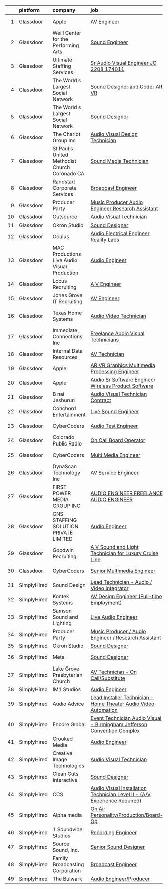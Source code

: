 

|    | platform    | company                                          | job                                                                                                                                                                                                                                                                                                                                                                                                                                                                                                                                                                                                                                                                                                                                                                                                                                                                                                                                                                                                                                                                                                                                                                                                                                                                                                                                                                                                                                                                         | update_time   | location            |
|---:|:------------|:-------------------------------------------------|:----------------------------------------------------------------------------------------------------------------------------------------------------------------------------------------------------------------------------------------------------------------------------------------------------------------------------------------------------------------------------------------------------------------------------------------------------------------------------------------------------------------------------------------------------------------------------------------------------------------------------------------------------------------------------------------------------------------------------------------------------------------------------------------------------------------------------------------------------------------------------------------------------------------------------------------------------------------------------------------------------------------------------------------------------------------------------------------------------------------------------------------------------------------------------------------------------------------------------------------------------------------------------------------------------------------------------------------------------------------------------------------------------------------------------------------------------------------------------|:--------------|:--------------------|
|  1 | Glassdoor   | Apple                                            | [AV Engineer](https://www.glassdoor.com/partner/jobListing.htm?pos=116&ao=1110586&s=58&guid=00000182e338fdd881b8680f903f3cd6&src=GD_JOB_AD&t=SR&vt=w&cs=1_c7099061&cb=1661669539631&jobListingId=1008082345762&cpc=8795CF9063CD573D&jrtk=3-0-1gbhjhvfsma53801-1gbhjhvg923j4000-bdffa908d5e1893d--6NYlbfkN0BvKrLyj5gPmtZO9T8euul8TCxuuKNOtzRJOomxnwSEodTz2Bc-sPZlFpP0h5lDivoUZvGw1CvELyHIjSDHKgqOI_WI16SyXMf2qmBqBRuYZXSSLfTGsTAGYRDjzA5af0gK9JhJOhPkUEfZSskaNUBHi2967Ij8AAm8pbx8V2V0bVekOA-vboYJBuF-tZEktznInvPrf40NgkP9sX28jRsWBtaPQDR5tzTJ8Rnm8KlIuJkOD7bNgKy9u_hphyy4dLGAogUfk5XRQ2cCWHKOB5PwG-BpnkLqEVe8yJOuD73ZRjZGcOWL0XY09zN4LUTHrrwtCLUHvvCpXUzvolBrXtk0CfWEPDG9ErKJI4KtQFnXrVAIeFuH8TVnBPPy8cI_OyhFBX4MgfRlb2jisqVGj3Rd2OX4JU93cwUkbwRBfmOH61ArreJx1pjL7e8itXQzVDD7hC6jgPYlxtlGyAtNDBHIH7iz3jp6l9--RThNxTU6nHZaz16Djuz8QPICipoP8rX_t5qXoJ76G7a2gwB2ira8JTJm0s-1vzckRi_rwm3hMEhsJwyeGB7QTxviDxrCF89otQy9DIBEzNzjtOhWTaMsQMl7UVijBoXtFDhumJvCoxgPOzaJVp3b93nEdTZX1TUyzmk2IbMR719CZt5XIonPgZ76f3lVd_WhnOr_HRGyspqbU1FNhMAG0iuIAgqt4GTt51wBk9WBcTvAJNQK0QLDh7d9yHpdonRuFL-PbbsYeh5eP3xuVbVZPX7D0xi8smZQGanY6kiD9v4Su2co5MLzPB72HdyO6-er_usUhxZbiBcx06r4D9Ym42lha7HAuGKQ7J1KxnHDZFLD0KG6RvL1bGryPvqhwtddf8dDciijZQu_Z-4SiQbc4ycGhyER39vIjp6v23GTaqmHzj1ZTIEVfgnNhhIThQJ49rqvEN4NVCvzHlqa4YzV)                                                                                                                                                                           | 7d            | New York, NY        |
|  2 | Glassdoor   | Weill Center for the Performing Arts             | [Sound Engineer](https://www.glassdoor.com/partner/jobListing.htm?pos=106&ao=1110586&s=58&guid=00000182e338fdd881b8680f903f3cd6&src=GD_JOB_AD&t=SR&vt=w&ea=1&cs=1_d2bcc27c&cb=1661669539629&jobListingId=1008073732344&cpc=F1F9710DED3F09F8&jrtk=3-0-1gbhjhvfsma53801-1gbhjhvg923j4000-4906a36905a240fe--6NYlbfkN0DKuNvIzJjuQvnD5VcQYpBZEPXYAceVKrkgnq0mttx0owjUQevAkCApRcdzatwXhfsPMo4RL06MCRlyO42_MxwmrX11ibR3j8KwmaZwJrrsVj1hlaifgYAZvsbNcqb_YNeAFWcO-lBskGDD4YovncOLOVB6WNbmbpO2qgG3l60GBySJ9q2ql6OzvNz_lIU8Sn4j1Jr0VHP8jWhbESsnSb7lfXThsDQCeqogtP27xv3QLU7XnyCpPBcPtqn-v5kwsiwqfQ7bz893MNmrw_RiOjZewp3UxhVsDK1ZcyU4effkRIlROu8kJC5C6lkAASaLSUNhjhJwLC5FdlNkD87SX3t7v5C65e68Ccr3OMv3Czq1faH1YT1bz6Hrn8d8TSuj6dlL8Hq2CBUChp0hFg_xie1LfGlUjzVTHxmiFQNDJqFTxANXqj1Tn92CtL2WxjPiQ8vtPnp0Dvjy3jV1_NyGrlcvrLMG9xBzDZ7QrgXAuejYpaaKyZBmgrffLEZOLuY0mxE%3D)                                                                                                                                                                                                                                                                                                                                                                                                                                                                                                                                                                                                                     | 11d           | Sheboygan, WI       |
|  3 | Glassdoor   | Ultimate Staffing Services                       | [Sr  Audio Visual Engineer  JO 2208 174011 ](https://www.glassdoor.com/partner/jobListing.htm?pos=124&ao=1110586&s=58&guid=00000182e338fdd881b8680f903f3cd6&src=GD_JOB_AD&t=SR&vt=w&ea=1&cs=1_1e3746b9&cb=1661669539632&jobListingId=1008097555375&cpc=3BA4CE39D5B5DEF5&jrtk=3-0-1gbhjhvfsma53801-1gbhjhvg923j4000-7f48b0205ac5977e--6NYlbfkN0BhfrGGbcblirJ0_oD-V1jJ9SBvie1turFDKTAe6KCgNzq6yyAeTVm5CLdS47V200aPUPspWsvSA29NDaJwcwLHGdGXHs-GcCrnI1hz2xLlUypXemtJhLLv3qJhrQ6xtzQ7JFI1gAPCwCah7xSL2xqQPD8W1B2O4U1GcdLxun809rzxlohOuZwrViiIUBfHs56Gp38RNPAQnOxSb0-geHy57cyrHOb2Ew_3uvUAVjMr6vwlF7ZciTrl-QhyHOppac8-OMe09bWOuvVDp8PYeivazNV9_0eqJ9_xSfaE8pOz9ZSF3h8lZ4qAuGLZYn7oeHlNkP-ycg2oX11PS2HzjkYWtHprn_XwCYN1-VEJzE7Evgis3vgsCYfHv0Vp0-HT2LLCPAKpjg-aEov9-5s3_iMp7PDRE6xoocnLrOyVIXIaMUSvSkXXwye3IhoZDc4Dw6dcfkZ7dD5XmTlEVaQtsyjenB3kCNdpwfW4TQD0-uVhkk6DuBZkKsDitqKaOgzuOQakofG3N5Ytzc6fvivMlksBlt_82eetJyPi5wTeMLvzVLM7brLQNpU0oajVi4Ep_k0LD0SK_ymogTliZvV8SJUNkmlmYuhlG9yZcEKv2bwSYqsjixVbFFVdOWCWKUOGCNC-bfBjBwqJAQ%3D%3D)                                                                                                                                                                                                                                                                                                                                                                                                                                           | 1d            | Santa Clara, CA     |
|  4 | Glassdoor   | The World s Largest Social Network               | [Sound Designer and Coder  AR VR ](https://www.glassdoor.com/partner/jobListing.htm?pos=121&ao=1110586&s=58&guid=00000182e338fdd881b8680f903f3cd6&src=GD_JOB_AD&t=SR&vt=w&ea=1&cs=1_d2a25f04&cb=1661669539632&jobListingId=1008087486927&cpc=1CBFC3E34E2A31FF&jrtk=3-0-1gbhjhvfsma53801-1gbhjhvg923j4000-7eb65d78236cda7e--6NYlbfkN0DSgjPPcnEdvoK3uuxfISLALE6pB1FR7YSHOr_tSg5_QGIhoz_2VqUepdcKLBLI_zTPWhRV4lIOyrDiIdmhFkdEBtKc51S_aAkZBXaVqBQtbqkOlmt-tpVTaoYV4ILXGGbXhLKysHzcwdG19go0mqiEVFk3_Wnnz69QGjXHP24av5LoqEocnTvhSU1f-2gJ9-JY_IiwV3UxIZbQMgqRgzpQ-MNoMbCqWW2QiZEQK4_tfx4rpjO4iRpDmvwnB860Y2TwqVSmkTKzwBvm9rASNqSCBSCq8YykFSofqZaUOKoV6Ky_iH8TSpIB78SCVjJO2WKLDpcf1mmyz7PaKev12XKVbumjIHNetqkPrsCEqN6hDs8gaK9pEyqEskeSieQXNJDoSzF5UP7t1qQ7Nl8kpmwGHpBRYRVQGYZLJMBRxdqJPiXnNCg8VZVRkq138v8HSGGdAyDKIGajWi4jLnUB2UjxeaqBaEGZ1N9UJLmZhrpHY38aqxqKC3pAEjHoQlexUnk4QpqNW1IMizR5fndYO-Ubd80HHrMLVN5l53Htm2b6sOkaq90GihNNqOScvPAo_v7YhDmLWCv5-G55cCudpPGP)                                                                                                                                                                                                                                                                                                                                                                                                                                                                                                                 | 5d            | Baltimore, MD       |
|  5 | Glassdoor   | The World s Largest Social Network               | [Sound Designer](https://www.glassdoor.com/partner/jobListing.htm?pos=114&ao=1110586&s=58&guid=00000182e338fdd881b8680f903f3cd6&src=GD_JOB_AD&t=SR&vt=w&ea=1&cs=1_96fda313&cb=1661669539631&jobListingId=1008073886529&cpc=F4EED0218A761C36&jrtk=3-0-1gbhjhvfsma53801-1gbhjhvg923j4000-a4de0a405dfa1114--6NYlbfkN0DSgjPPcnEdvoK3uuxfISLALE6pB1FR7YSHOr_tSg5_QGIhoz_2VqUepdcKLBLI_zT8uHxsXd_VU5CuX7XM1nZkyuDI3RTgZPes6P4eWHOgxzS4C287iiWz6bAhz-Z1N5uM9MmvEY3BmKoN6hE8jSIeDSBUJEfMSbXgp5CD_VIbTdtMmd5BrYwTgHMzo8Dqu0RyRaJmX3tCsZhQF2GFMJwE168wj6b0-spzN3iXMgJJSVrmIvr6O2-cCtvadxMujPlUO0Gu8ftsUi5ZF1_OIkULG9YpzcCnsQmBfP-Ha90R6WBXzConXZl2xGBDmJJn5dKKewtCEZaNSQDe_hdQB7qOcwXIFS3eozXCHKN1C5OxIcV-XFg2fPMZV9xLd8s_3PoYNPmxdiBWje195hK_BMvCCdMeS7drz48Fc_xZzBpEzXUlh5a5NLpVI1mBtCRQ7CdSHJruwLzDdVOBylFjMfWlP4Cecp1KkV4aTHNWIUhmccY1e5DH4eLmpRvm8FIu4mXuGFwPGjqE0SSmCrQDdSNsb-08M3rzEKDGiStDDgtIEO7RQm-tF1ARLJNU9g-xtowKlR4wYla2lW5A-Y2csVk7)                                                                                                                                                                                                                                                                                                                                                                                                                                                                                                                                   | 11d           | Boston, MA          |
|  6 | Glassdoor   | The Chariot Group Inc                            | [Audio Visual Design Technician](https://www.glassdoor.com/partner/jobListing.htm?pos=115&ao=1110586&s=58&guid=00000182e338fdd881b8680f903f3cd6&src=GD_JOB_AD&t=SR&vt=w&ea=1&cs=1_a8c45685&cb=1661669539631&jobListingId=1008097570458&cpc=B076152010A3B66C&jrtk=3-0-1gbhjhvfsma53801-1gbhjhvg923j4000-d772740a2d4a408a--6NYlbfkN0AnORpt4IkwLLrlU2m3LbSIWRN3FlGT0eLDwDynDF-F-ywgdrUlV5OnAG_5P2Kayz-h5TwMWdhTGHaBeQ96mFpx3qpozw9zy_MBBESAqxiJL9e8ANELinyZP8fulMB7AH05iSiBHYFTwYAHGQ6XnoWXNZIGBM4hZUZfhFMfzvt2Iu90GkvNo1eawhK24pDtpqu3sZ6jFBikvoRfxlzDz6dCIMSHfI_zFJ9b976sM1V4qr8nPIC8Aowid2W80u3IhxJgvv4WkapRh8JoVirmUT89fLnAMeMMn-CMVUuDZeii5sqKqoa96fLwga7SY0MHb8gcSpTRdOZYnV2dkqtbAFhGnHR4vQw6yIFzk8bOAXYazBnsTCXtLowqar8rfyvPmEaW09T2w9L8OcYGK9LzrW9IpK8k9CHSJwZ8tND1lm0CHWd924Wdb1sbsYaztBDPoTug2CysRT1sda50HjaCSwsrMxY6enbuF-bE6aqtPBh_BnNqmV9yIEx_2HID_bpi-m8%3D)                                                                                                                                                                                                                                                                                                                                                                                                                                                                                                                                                                                                     | 1d            | Anchorage, AK       |
|  7 | Glassdoor   | St  Paul s United Methodist Church  Coronado  CA | [Sound   Media Technician](https://www.glassdoor.com/partner/jobListing.htm?pos=104&ao=1110586&s=58&guid=00000182e338fdd881b8680f903f3cd6&src=GD_JOB_AD&t=SR&vt=w&ea=1&cs=1_c6fcb4d4&cb=1661669539628&jobListingId=1008088863024&cpc=26137B373B4A29F6&jrtk=3-0-1gbhjhvfsma53801-1gbhjhvg923j4000-5677e8faf1bf0035--6NYlbfkN0BxkLIcfe0oqaYINownie861a0BJtkzmJW-WyGv8J0JYHtoKWOCQUGsCrhI7WdJ0FCUPnfMXPC9H_BRBA95ePdgpRd5Gv1cAfzmL4jNOzmcV3RtWGOR56_RK0WF7f8cDD2KMP3XZyNY4poLaihn-WpKpKxBQvGGw5-fEJ8rlMX-FCGU0dAB-aCuZbLsobQbf8WkcZdOjgKb_Cm3SabtGrFPtgs0l_u1dAvGZQUww2fJDKzZhIuuEe5b1ZIzYctuJ5BsfOLacnwxSbV0cVBDGsUvxDVCrpxLUCs1t_OxOebaBrOpAIRy-x3jPj8_Kng8HFQlb5NwQhTzsK3E_8cpmjSkumyzCwhX8n3JgAx-uQX5OBR6owMr9zUNE0X8DhiXFScHPlN3PIqirYe2BcZawVRWiMfRObVUpSPzoCcei8hpEgF3V_7XtRfu3eQ_r0BK-pEVgPq_kvJE1OGRw9RzZhLxyg7X6HJvStBO0d0wuma5NMA8CaL7IqsXcKtaBwTXfJz-3C2HG6WSrQ%3D%3D)                                                                                                                                                                                                                                                                                                                                                                                                                                                                                                                                                                                             | 4d            | Coronado, CA        |
|  8 | Glassdoor   | Randstad Corporate Services                      | [Broadcast Engineer](https://www.glassdoor.com/partner/jobListing.htm?pos=122&ao=1110586&s=58&guid=00000182e338fdd881b8680f903f3cd6&src=GD_JOB_AD&t=SR&vt=w&ea=1&cs=1_50891645&cb=1661669539632&jobListingId=1008094401866&cpc=F41FEAB56D215062&jrtk=3-0-1gbhjhvfsma53801-1gbhjhvg923j4000-9ff7988bdfb9723d--6NYlbfkN0BI5uAquhv6luMiTjTK_pX6QnJ2xp26kgPF5SzwDlAeCi5lf3b2XVfwewJLgvbddXq8nNPeWgqS32YN2Y8xmifzoVcnQsD7bZnOSNUV1grwuVHSlFqaeNe2zOozFPRVcXlsIfNzL0VC4s09c1p2r00Up5wiQr976H0SJDfuYfO6-KYN6DVMfYeO_I0mbbr_W2ZEPpfdvbRg7c2qswa-RscX0YkIN4SAZ2ttN-UlK6dxK6CUl_d4nfyX7rX2P8pYaWhUzruUWhCwrDrIKv1A3AP4usX6lXSVSADaO6KD9VEEiP2fkwFFhuFrv491s6J6DN3WpMHe3zsGDl7XllLZUY0brZboFTBQtZpDPc9ZeJIcj-jzcJsk4yCKjAwXNyDAkDDbRsiKJhwhQoRmjTJOsaj0GOLt9CQfV99UIQ0E1kGBF35isBnq7hxYVbPyCgJGRQ-Fd3jElvS3huC-mZm2A-w56VtVPrFAk1eyuelNlvtkFLttMlLQ8lnQzXh7tM-h3zL24Ifj5ER5PaAUCek4fGSyOAcr37QZYA92Wye1Zjo_NZp250fNADMSPxGFxsMZOF_VEeswtuW5YqRJ_4qdZ5uxzWwFRa8x5ZqzRR61HJJENi4hDVTn0SRvtPSAlChF3SoZgrAPGztwjA%3D%3D)                                                                                                                                                                                                                                                                                                                                                                                                                                                                   | 2d            | New York, NY        |
|  9 | Glassdoor   | Producer Party                                   | [Music Producer   Audio Engineer   Research Assistant](https://www.glassdoor.com/partner/jobListing.htm?pos=125&ao=1136043&s=58&guid=00000182e338fdd881b8680f903f3cd6&src=GD_JOB_AD&t=SR&vt=w&ea=1&cs=1_1d902bcb&cb=1661669539632&jobListingId=1008091585950&jrtk=3-0-1gbhjhvfsma53801-1gbhjhvg923j4000-0ab832e774ab98d7-)                                                                                                                                                                                                                                                                                                                                                                                                                                                                                                                                                                                                                                                                                                                                                                                                                                                                                                                                                                                                                                                                                                                                                  | 3d            | Remote              |
| 10 | Glassdoor   | Outsource                                        | [Audio Visual Technician](https://www.glassdoor.com/partner/jobListing.htm?pos=126&ao=1110586&s=58&guid=00000182e338fdd881b8680f903f3cd6&src=GD_JOB_AD&t=SR&vt=w&ea=1&cs=1_ab175601&cb=1661669539632&jobListingId=1008092360111&cpc=FAE5E775D180B2FB&jrtk=3-0-1gbhjhvfsma53801-1gbhjhvg923j4000-7fe9b7a3231c8344--6NYlbfkN0BbKhoNZ4p4NAGifo8zkN0gqnGQoOjq1TKqWWFZ58CTnx-tObJ7wRBmyZ9BvcZmevgs_thbYJGb_kGQuhAxVROlD41IYknAlfrEJymitJ1qtZ4udACh4gJ3mHtGYkGOm0LAMyHVkzetQNajkDAC07YbDegfLFJ_RqOfxCoTMJ46kOBO-5g9i28-J4kWUsNh1PQ8r5n8nhTxx0i95llqmQdwtRJdPzGHLs8kqQQkNQd9ixoFvn5btYbKLPltgLPOGB9J6StuCvC20zyNRfl_URf8uvs5uTiESQE4D0BgAaGEsHTqzUOytqTLFKpt1HFVTDoFm1ocDsRcR7BjwGI5u48SKuWXkNTKsh6sLkkClzSaPFyp756RHdU6WM-eqxuSPOBIb50e-TltZqN-nOu4O-O-0rbzkk9T9csyZbPgw4kV408YB2BKVnjLWp1T9ne4tmoqntvxrDUJxybDW0IKNXafbdTdjK4ItEmrEpDDaVJQuyAI9MkgE3exUTAsocqHZB0iQZ_fjjIS-w%3D%3D)                                                                                                                                                                                                                                                                                                                                                                                                                                                                                                                                                                                              | 3d            | Houston, TX         |
| 11 | Glassdoor   | Okron Studio                                     | [Sound Designer](https://www.glassdoor.com/partner/jobListing.htm?pos=129&ao=1136043&s=58&guid=00000182e338fdd881b8680f903f3cd6&src=GD_JOB_AD&t=SR&vt=w&ea=1&cs=1_c90ab70e&cb=1661669539632&jobListingId=1008079733036&jrtk=3-0-1gbhjhvfsma53801-1gbhjhvg923j4000-d7d03bc56f607eed-)                                                                                                                                                                                                                                                                                                                                                                                                                                                                                                                                                                                                                                                                                                                                                                                                                                                                                                                                                                                                                                                                                                                                                                                        | 9d            | Remote              |
| 12 | Glassdoor   | Oculus                                           | [Audio Electrical Engineer  Reality Labs](https://www.glassdoor.com/partner/jobListing.htm?pos=107&ao=1110586&s=58&guid=00000182e338fdd881b8680f903f3cd6&src=GD_JOB_AD&t=SR&vt=w&cs=1_ee0c204f&cb=1661669539629&jobListingId=1008097879684&cpc=1CBFC3E34E2A31FF&jrtk=3-0-1gbhjhvfsma53801-1gbhjhvg923j4000-540b3cb9d1897a18--6NYlbfkN0DYl4UJW4r1Vl7FEn6T9F-rD9lpC-0oMJVSiWjK_MGUd8e8cHXcpv6KPyjLHZEfqkXV6qWydAzVNXDl2u_ED60AKo4z0P9Vm2E48Gx9M_YDGIXhZBgKrSFL1up8uWA2MY-7mWDQSe8jiolMBYx2bL7itxIcXkHOP8F6KIhgAOBnb4CCMNY5nHxJncZMx0F13yFZ9ed0RdNCLRQDWfIhn522Hmt77YyvJGr6vEytGc_Z6cj7NSWCKiWImNtEGeBKTxkSa4MDM9rWtLObR7ZuQPMsix6aMSjp5EQJ4NknhzTu2qyyqZeDVfjfe4t-kzE9gVqiCOXhc0H8XI4gzi73Al8l6kDV7pAKmPjfHC1fecBbqHN9T-BwA3fWC7YzK2DMnpNkpDIcwiSKg7PDieHfliJ3KtW07I9sDTWIg43Hn_6tsRgK4zK2ltaE8tT0qrcmU-AguGlEFj5AOxUtO6AObqAOHkmC9fklabBvITPjVLL0-rnc2Yg4xvQ_oqK2ljRcF0b2Ou9UBWLDgY_ikhANq2c_BxQa6rFK_YovT8_VrDB3waLQo3PRMbJM7G_fieHsep2_rRJHaNDumif2qBPkvi_mobmMzUTTG6u2EXBVe2ZymdwdvU3qUjhF24obqIuPuoVhJ-z5CDBGEivPESP3Y6-nprDQnMTVBkq2C3xSqq1HHmqA35mtLkKr5CQveykThyHUvvHFZ8diexJttY72QtLXbWgJSaysmFcfDGaWyy6pdFnRTz2V4nKZx91uTSUDxkRohAEu3O-5CeSm01g3KAl7IwiXRYYr8k_4qqmQRyZi4NGgAWyI2bBFWE9wu5TzmOneK3U1oL79yPp5EaYclHDjsVHMiQpQfKBHJkWMDgEmmfQ4BI2MrWzsgvFwwt4VseZAnZnbP71iuoU6gNdUrS4UMb2tSeoMDHg3gsY7Lr5Qr_BDHT90EsHesEn7zrqV7GetE2A3j6LNinscKQtyivhshMrTJ16j_HRh65c1lDcwuqQvy7duFV58lTiqz03Jwy7tiuJeZJMeolKIqX6HF8MWqTAgKIa5bsIeUKBGgyKGm_jFTfGXLuzz-0prqmsrPJY%3D) | 1d            | Redmond, WA         |
| 13 | Glassdoor   | MAC Productions Live Audio Visual Production     | [Audio Engineer](https://www.glassdoor.com/partner/jobListing.htm?pos=101&ao=1110586&s=58&guid=00000182e338fdd881b8680f903f3cd6&src=GD_JOB_AD&t=SR&vt=w&ea=1&cs=1_ba37266b&cb=1661669539628&jobListingId=1008088368440&cpc=5F8B9684766EE3AF&jrtk=3-0-1gbhjhvfsma53801-1gbhjhvg923j4000-c532bcc5b656820f--6NYlbfkN0D0ZqxdZg2TwcIemQ4yr89eGinLCR7bn2QHXosobzuZILo9zeyiR6UTt7ug0SPTCh5ozP5dAgZaFTTuNnEXk0fUAByKF_pKu2QZarnNESNx0fd2Z_6gSF0pNqZqxHV5wvkLgGlGDOl5wlaIJG52KVq_QM5F6_ahMNOivKkxdoY-Ig8uqK453EbhmJRY_uR66yb2dge-Gm5o8J1p5hWpEQJRR_TrqDpmOFm5R6Dk4706e3bwzedZ5V5LEwHIOsRXunTXf61Kl4RxNpgCIG9p8fsgrxivYzgHfYwombeSC4Ms_HIJeWesgWJ3lbblqj4AJJhEcZ7fkwLXHHKI7NF4Af-_xZ4fLsXB_5V5nGa3Djy10Z3-ZwH3tn3KFbtxiYaayVzlFS3n6ew-7z8ZCP22RQpQ6DM0WF7NrL9ceAFT8aDt-iP6MlmTKE5IV2fHLLpTsNwV2EjsmOzeqM-xouU3HDz00bFwVITB7mJN_rVpvhqbfFLF7Peb9wPKr7aghY06s59b7aoiMX4wfw%3D%3D)                                                                                                                                                                                                                                                                                                                                                                                                                                                                                                                                                                                                       | 4d            | Cincinnati, OH      |
| 14 | Glassdoor   | Locus Recruiting                                 | [A V Engineer](https://www.glassdoor.com/partner/jobListing.htm?pos=117&ao=1110586&s=58&guid=00000182e338fdd881b8680f903f3cd6&src=GD_JOB_AD&t=SR&vt=w&ea=1&cs=1_a45f5606&cb=1661669539631&jobListingId=1008093955917&cpc=632C08DE5A4EA969&jrtk=3-0-1gbhjhvfsma53801-1gbhjhvg923j4000-ff4ecfd93e5a14ea--6NYlbfkN0CgImhk5fJGw6dJci_vsCP1QG2C4QL_KrKL3l_9WzjIuWgMVKsJbh9UUP2umljik0HMuB9YoHZRaI8v_OQZdTLmh1--6jmxHoWGi3LG8Y4dUcNJgnuYUGjZNLOZZ2oS-5hGw_KADJlZy9l47NswAXmstLYybxP5uT2yrdPYnGDyOhfQ86cqzoAGuXK-NQCqAK5pOUh00PaK8GrX2jUdY5TAkrquXymO8TNhFcBezqV2ujP0e8p1DDlqdlkC8yOqGzJM0B9Mh0Oou6Ram_aDNbX1DAwcRLieAO6TLhQESsEdK2fsAi4bp5QH4uSkTbx0kYB8Oxr5iu0StB2O92iUeX-mRrbAHg7gWu76kOMLig3w6RuwN_HcFmZwDj2qCx_b-ToFBsXCGi0VBX2DA-mhnPggm9BU4LLXnCCWgc5o19m5FdMIlLm78nJud-_35wjPhPoUAGu3lGDJEf1XQU8SdrCS6xTGl16nrxfUODDGdn_zk23Qrxpi_syT-jU9cbQVMN0%3D)                                                                                                                                                                                                                                                                                                                                                                                                                                                                                                                                                                                                                       | 2d            | Saint Louis, MO     |
| 15 | Glassdoor   | Jones Grove IT Recruiting                        | [AV Engineer](https://www.glassdoor.com/partner/jobListing.htm?pos=128&ao=1110586&s=58&guid=00000182e338fdd881b8680f903f3cd6&src=GD_JOB_AD&t=SR&vt=w&ea=1&cs=1_4c31dbe7&cb=1661669539633&jobListingId=1008078741819&cpc=9908D8D4413DBB8A&jrtk=3-0-1gbhjhvfsma53801-1gbhjhvg923j4000-00e25f81ebd66871--6NYlbfkN0CK_ae8E8OUCECNo873J7aTiFbTacEgCQxiWMjncCMBOv7uSBlgPAwmxPYyWDFGmT6mEf16HlHtunoclqPZMHWQgCAjwekWI5wzMJY-PP39xByFZx2KXfiltrOe2Zzj3m0dj3t98_WCldzDgRm-0wVxj9hxp3YvWnJN671RPXFwiyuW3rwjLOmONftxLOf7LV_rCo9O0uOC6Mr9kWpDpTHYyQYTBBwGl-k5KnhM9biW13lGgSD1itbPfVxoAnrb-vkhSwR0A0Nrq91G6vpjhY-apfK_CsU5PkiSTdb6yFvrsPNw5TA7Yt2tEt1cVpBNT7zk_VlumcpzRL_n79Xx6mfLHTU5deV3vVH_DrizqnaErrNKoUgYbwiMEubYLCO-thahIXMQ4QxfzFWUr_UxElFAarJFm0t_XxXmL9GRlpb-wcm8dXmofUEIW2lKdCXpYYWeKEbQynijLqhIvEUVOODNJUGiL4lWAQ7y2wm0pyD-_R5OjJQZ5yxK)                                                                                                                                                                                                                                                                                                                                                                                                                                                                                                                                                                                                                                      | 9d            | Daytona Beach, FL   |
| 16 | Glassdoor   | Texas Home Systems                               | [Audio Video Technician](https://www.glassdoor.com/partner/jobListing.htm?pos=102&ao=1110586&s=58&guid=00000182e338fdd881b8680f903f3cd6&src=GD_JOB_AD&t=SR&vt=w&ea=1&cs=1_c58c7cc2&cb=1661669539628&jobListingId=1008097144178&cpc=75A994F6883660E9&jrtk=3-0-1gbhjhvfsma53801-1gbhjhvg923j4000-e508bbba20b31c13--6NYlbfkN0AZiaPZyccuKjlre0e0RaBFeO48J0QExrO5hcuLctOVaMCP73eJtwCGDmxEVYRKMJYVBudjVu16c7ixtg4Gsao2-giPS-uwpK0WJIjIcKyhCQdbFxlvs8VBIN2b10dTAD_xm80HSpsOm6ZO8GKxw_RApCE1rq-RM7OYj1XNdWj3u9Bj6vMnU98JHFdb1wn48OqK7iNPp3np2Qh9uxC9iPdSFmJ6KJiHiCrcF7Ry6af0F03zreisCvQAr7KbzFG8xQosvukWyaaib5_R9MdSz953KaageCgt7yfTHSpzjQRMaj0l50g_vvHWERVYzv8tq-7i75TRPiTnmzhVBqOFgkH5wrIQj2ULxwMWOHPjbDZLE7G6s6S4QR0-HsvM1olH7VksNnYgl8MP8WlC5qmX3XYtxyLnBniT1jl-YyBGteCc-1nLVikJaHSkNjzwUuhobciLichSrlTZZbbIBgbQojFU00f3XTlqLPDWpojcWKSmG-hFCgfJryH8PavfdUfENJL1pzdirMY-dA%3D%3D)                                                                                                                                                                                                                                                                                                                                                                                                                                                                                                                                                                                               | 1d            | New Braunfels, TX   |
| 17 | Glassdoor   | Immediate Connections  Inc                       | [Freelance Audio Visual Technicians](https://www.glassdoor.com/partner/jobListing.htm?pos=109&ao=1110586&s=58&guid=00000182e338fdd881b8680f903f3cd6&src=GD_JOB_AD&t=SR&vt=w&ea=1&cs=1_3d02187c&cb=1661669539630&jobListingId=1008096833802&cpc=5075878B7C32FFAE&jrtk=3-0-1gbhjhvfsma53801-1gbhjhvg923j4000-c800b56890d4cc84--6NYlbfkN0BG9Ax1qsUPHoY0E4kFVpA_KBm8xzlKrOmxc7eo6gJ-3DmrsUt4Q--mu6gpUNPORbZSroFBM0laDvNZXo9kRrNZbvQLRP3i9ZbA9uBgpK3ZA0BllwphhnlyxyZrMXEshs0xFaGvQoQDrXso9FwN6ler7_qJgvSVBXWyA2RaefbAySbvQnRFfFZPktnucMciAooSI-72_yx9vvzJoa-_wvR9d_3wKW94iSeHPlx0RxzR3O245nqfW4Sn4Pg-zZSTBnVHGfPfcVIHuUh7h3E1rCAYaVzvoqZz2xcdLRsMa3Jp1pKGPRR_SnRh3ZCbri7v3MEMzt3TCIEuE9M8FQIX-9pxZYWc0OIqIFIBt5N1HTMV2pT0ky34Fhj6_4U3S-DEKpDcPJWj1PNWnX-09CuiQ0HkYDGBEPnXFNgyDttgtm4u9bZvhClV933XbZ1peAUlAJLFOENkl0SGW0RQoq7EpKo70H5Vz9qXXCUBqLpKYtTQFsl5uzJhiylrjvfzzheU8QbQmZl-4Z0F9Q%3D%3D)                                                                                                                                                                                                                                                                                                                                                                                                                                                                                                                                                                                   | 1d            | Boston, MA          |
| 18 | Glassdoor   | Internal Data Resources                          | [AV Technician](https://www.glassdoor.com/partner/jobListing.htm?pos=127&ao=1110586&s=58&guid=00000182e338fdd881b8680f903f3cd6&src=GD_JOB_AD&t=SR&vt=w&ea=1&cs=1_730a796b&cb=1661669539632&jobListingId=1008093593757&cpc=2CAED5C921A5F994&jrtk=3-0-1gbhjhvfsma53801-1gbhjhvg923j4000-6ea48968441a6b14--6NYlbfkN0D-IIHpRgNhhiguU_t6VlqfhfFf3-SclHiEW6RanCpGL0AEnsnTmiX2tuI2OWyEMSWc7anwp97lkcQopa4QKZ2SGSrJn4TZ7KOwinJ6D_2Nkg1yPJj-HBo3MpfRexCcLj8-MO4KamIBEwYoH-MBL23pHNDLUeHMEIJBnuswb9BNso26bzoVhobmsc4E4WTIT6Rk0JSzdX18mU8PdmjSZ7gSj1GYfc5OyQn35rstGX8jwQ2GgD8FJYP1hs0jbPd7AB4uP4uM7xu-lEmd8yLRG8OqzJR8mV0aQd_vJWM7tjU4zdn67kBUWNRCC19OiVsYoW5BHj3VL9vNPW3ODXS_zqwxa_GgK8SAPUo71VNNagC0gP1uCLehAI2qvp5N0pRLhymyPu7S2dpnaqcSbdhXAhj1jMxjKrkjSSy8IXfm25qH0hxfBcBhqmB67Xk4FgellLS1gO_ZHhGm658bnXlFwQhUS3u5aeRMWshioFLw5OOoz3xRoXDy4svO)                                                                                                                                                                                                                                                                                                                                                                                                                                                                                                                                                                                                                                    | 2d            | Allen, TX           |
| 19 | Glassdoor   | Apple                                            | [AR VR Graphics Multimedia Processing Engineer](https://www.glassdoor.com/partner/jobListing.htm?pos=111&ao=1110586&s=58&guid=00000182e338fdd881b8680f903f3cd6&src=GD_JOB_AD&t=SR&vt=w&cs=1_3493ca03&cb=1661669539630&jobListingId=1008095784963&cpc=F41FEAB56D215062&jrtk=3-0-1gbhjhvfsma53801-1gbhjhvg923j4000-907ad51cd4a08af6--6NYlbfkN0BvKrLyj5gPmtZO9T8euul8TCxuuKNOtzRJOomxnwSEodTz2Bc-sPZlADHp0xxmf8VJEANcPoNuk9ao7d7DMJB34vwB396lLDlNEQ7DFUBzXdPxDogpuBSVzBy6BmHDopWZMVt6IoiB8hADwB0WBtShaccNhKeGSbNp61L4KWbo-PfyXmEZI9XI-aogin7YICBh_lXWGyfDimlAGBARYoHpxJAcwUv9-wLzHcnVjyX-2l6HkcDYh3tF9DS4s8XasHH2a7mckhPJo-UMXrYjuBSLp3p7_9knnMYWTaXDRjdjmg2utmIhp2kIjDcYNvzL6oJ9rgpYj3sMPCr5Yolt6OF1qrQUJTuej7X3PbIAwKn5NkuQB50fT2MKHvf1jol0k6gkUlKanZ4TqAyMfJklgH5WFp5vv0tAr5RZ3mDEFn7MGRz0g8uuWgJwLhgX9Y9qnZs5eOXanW11K1qXc20a8J3xgya53RQfnWN-8Thul1VPB06kQac-xTmAwzccH8A1SD5t4lm5nbEvasu5wgeGiGrhl3GbtdRyqJM-oBiuRs2w2G5IQT_u1M7CGutOw-QW4p__jequj1eKGPTwGfzccXC4TpI8oBU_llS2TOIuT2W5k9xyZhPEIwBC2D2I03EHWoY5jZdkRtsLF67P1Aeq-9ckeK2w10n1Ihub443kGrDgBanuruX5utPYj0b4c6oyM3ekUOJYmZ0mnZJoguUHv2XHeOeRB5K6LbVI9YfM9dQ_5-miZ3aWsYlau3T2y1lHAflsfWbepnRFni5rV02-CWom1N5aCJugdHgnQ9_hwr791CmeQNMD8_JcVp1tpLjjt5AJcmPBMv-HLZWa4DcVvb-iMRHCP5LnkHTkx4FFwRh4IAVuk1zQhAV1kR2emNXsfpHpMnJv2afoGhv0todAWdnIdyz7CLXwUkQZgmKCP8FD1PUSSA_U0FrHqzyluuUVw4D2JuVlXq93KUKf95qWEDUBmnD8asp48Q6kgKy9cvo7dQ%3D%3D)                                                                             | 1d            | Austin, TX          |
| 20 | Glassdoor   | Apple                                            | [Audio Sr  Software Engineer  Wireless Product Software](https://www.glassdoor.com/partner/jobListing.htm?pos=113&ao=1110586&s=58&guid=00000182e338fdd881b8680f903f3cd6&src=GD_JOB_AD&t=SR&vt=w&cs=1_d40d26db&cb=1661669539630&jobListingId=1008098069645&cpc=C4A69CCDBB3B9599&jrtk=3-0-1gbhjhvfsma53801-1gbhjhvg923j4000-40eb3955f76bc060--6NYlbfkN0BvKrLyj5gPmtZO9T8euul8TCxuuKNOtzRJOomxnwSEodTz2Bc-sPZlC5mDe-NOaJjtwBd0nT_PTDi2YdMygGsq_I7GnQhlgIz7M45UpOaSYDZ0PkN_GaW6v95E2P9qEfTe1ubDiA2_bg27ziWC8v03r5Ov2QIcUdSzj8tTCbr0fXZEi9aNSrWXgIYIbNyNP7e69-VHQaEMt_FRn2yvjnsVSimkhbAVxZcY8G9gwdaOvrGPKyCSvAfQiDamXjxKN7dCH5VEL6ycfNRYE3MG0E6y0r_NZFp7iK-JACKdZxCfGpsiDTuauBls8RKk8SiFZPCf3j63cERyqd8OoeyGMHV_YDjg41MlHTAnF6uqrnxyGJHKUpbajmunNrh-YP9YJjDL9UpF6XQWPbSWspj4IiDHNDzbLJcd5Wvkk2DX-BFPXyfAByQpq6o_W9u1-2riDuW4_5UpsZFnQ38M8Dd2Hr7qPg2FkN0QTkViWFwtk6exh8CXTiGHHVpd6q5fXfBBeKVxSDk1n2A62LxbTwqGEebINykZcYLUzzJ_hSZe7j_80gf3vL7gcKqY6qZfjBlDwGb-b-JX5jKcO5bM-BEMjjY2n0O_N8_YkRMX3FuS0AmPPp6XMOcBNuigobpQC5VxN6hBY83IbE64ea355nFRGO8DO7IlkLV1RlGnsIA0DKnaOPw0xtDy7w7FUxGZXS46dDQ99vJLPmi6urYlJY_b2O9Jjihh_3NP3_yw3l5gVT7LCLQ0Z-hMsnXhNt-vphtRgs9Hhu3iZnXe5TfTFTCkUXNf4Q14tJiC-laITDeG7vJiz8MNPaAt2SueEoXKQXvfvH4uEAzTZrznj-o6EUzax2aXfC5WCnTYxOC-ZYjtN5DJWx8JSAK4fL1D8SYOfKecSjZjVojOTKqtvbks9Qrv9Dq_jpMPDbjJPP58BLw-22PDqD4rcwuixolnJtryfLm84J1CXP4AOY34SkKeml5ImDKymPBz5k9BZwNfL-HH-McFYa5ejIJ_w7Ed)                                                                | 24h           | San Diego, CA       |
| 21 | Glassdoor   | B nai Jeshurun                                   | [Audio Visual Technician  Contract ](https://www.glassdoor.com/partner/jobListing.htm?pos=110&ao=1110586&s=58&guid=00000182e338fdd881b8680f903f3cd6&src=GD_JOB_AD&t=SR&vt=w&ea=1&cs=1_c415db09&cb=1661669539630&jobListingId=1008094329838&cpc=59DF70BB7E75A6DF&jrtk=3-0-1gbhjhvfsma53801-1gbhjhvg923j4000-d6ab4ddcb3ffb16f--6NYlbfkN0CvahHJL5dpwIe5nlYo2UZJB8CTXAEl9vJAxrd3EfdRQTBgSOhxhZ6qV065txkuxW5xqTJB4aj9oKlOCcRhWfMlBLkNBSHHgqPPK2bdha7P_F9Hfo-4g0YS1hCMOHCrBLFlT4OdDIaJ-fdT0ky_9ITG9B4SyhICEJCFbM7dqhnWcQQBqReIbvf1XFJQBJJi9SPVVWMvIYOTSymT1gpsUTMc7uJaq4n8kBf5GWz9Clgb8Di84I-mxQt68ShncN5jPI-igOWhbK33ozxkHXEGFyG07uBNiiKNIthm6ZtqF_MaTzlbfz3DPMHEW1XWNUL9rG40JT4ULy3_6Rr0sjVlBRYWVBDYTxcFKToPL5tfu2j65Bs2hqigvJE20syWk4D1w8XSvz0NYbD0Wvp8sGk_f26N4PL9khrpVKZ0AXP-hckgr8wrrFbpchHvMwoJsUc5BSpQ1kcTw1ceAlfZLoQAC5MR2LD16nvD7wvv5CoEFUdqEr3FJ3wpEOQYpU-_H0SbNZ1eg3YaRDIpyQ%3D%3D)                                                                                                                                                                                                                                                                                                                                                                                                                                                                                                                                                                                   | 2d            | New York, NY        |
| 22 | Glassdoor   | Conchord Entertainment                           | [Live Sound Engineer](https://www.glassdoor.com/partner/jobListing.htm?pos=103&ao=1110586&s=58&guid=00000182e338fdd881b8680f903f3cd6&src=GD_JOB_AD&t=SR&vt=w&ea=1&cs=1_7617a55d&cb=1661669539628&jobListingId=1008088946789&cpc=6BF42D0955AE9A34&jrtk=3-0-1gbhjhvfsma53801-1gbhjhvg923j4000-f3f9eea57a983ca9--6NYlbfkN0BKUou6V2sgnxTw0gblZcy6InCuwTZCwEAFzAfyAJpbl3ZjWBFMy83ezJfgF92Z-W5MXnXrnPDWMfXQEYAq_D2vGcDfAyY7IEHDPoY5h-YNlYusBjuP71PAU--4FBvdcRg4XYUnGEKdbLm9AWhIy_eUwBNmXKXtIKz3mbl7k_NEIwoUxK6dIpaqfV-f_KTJTC1mel5LzsX17fvaQ8HU8Dm8F8bhiU_upKnpknZcj5LdgRoMvgA0Nt7SSTl4AhsW-3Mj6UzaxAIPFhxVarT5sZ3ofjM6-VYf7BFZb0KAbDIZDNbJYU2huq1-CUMc2D7AG7WmCezkyCvAUTObfG0JHwp0KEo3NcY4HYhCjGSrzppfT7Zaclz4BRCF9GIQjeuKadLzDVFkr4yi5rEJCasuNkb7xgAwIvE-zM_bLBfF69IFSHht-9ooNZ9Brc6Kb-MjWWewrfAj54ya8vc-dDr1P_I9VAhp2xZ28rJ-tLKbqB70N_RxKZPlpgUjjTse8a7pbMc%3D)                                                                                                                                                                                                                                                                                                                                                                                                                                                                                                                                                                                                                | 4d            | Boston, MA          |
| 23 | Glassdoor   | CyberCoders                                      | [Audio Test Engineer](https://www.glassdoor.com/partner/jobListing.htm?pos=118&ao=1110586&s=58&guid=00000182e338fdd881b8680f903f3cd6&src=GD_JOB_AD&t=SR&vt=w&ea=1&cs=1_c2ae8551&cb=1661669539632&jobListingId=1008088932301&cpc=F41FEAB56D215062&jrtk=3-0-1gbhjhvfsma53801-1gbhjhvg923j4000-bb1b2afd8f59c30f--6NYlbfkN0CpFJQzrgRR8WqXWK1qKKEqALWJw739KlKqr2H-MSI4eoBlI4EFrmor2FYZMP3muM2iY6zZv4sQHpBr3hCgPSzduY73VcET6ecHFYhhBxw_HzMKT5t415O18vq1o3_ewUNxi09L1kGgv3Q1ibJRvVby8bMwHBWb947j20mPjCgo_PrEZKXl9qvEiOYQsz3jUnRpBt8kSGRTqD2u6JCaT_r7WSMx0msQrkITqpZ9aO2TnBr-ale3IrKXDdbnfaoe3HMgGLfYgqp9kgskp8hE4qYGQ5KfSjM8klk3BxgX1tgJHVJ4pnF6SLG8d2Io14SUUZ9PoZkB5P_G0fR-rYGVXSfXiKys3SHXtAXSg9EeatH-GJytVPhhmTczwwZbuDPMjzxdjLBPIBskd52uMVYpqWKQArHb842FKgBPtnPSF_kaxpNMTjybI2CyD73NfugQXt5ML9ny2giqg59PtlSQbhVgLizfdLhzNt9iTACCyuJir1BYjmR5bhPL-1S2y15uO-yoe_zHUs6eVltyBVBUzvzqpLK9BN7iHPN8S-MxbmFMIF6DVaUluguLq-4qva6lxQJg7Rvd2TRobEtakjOpzSZ6uJgspye49cFrc2oqwI703HAOmPYxvuUqxK8E6UHz50pMvXMLFiVeLbLVTSN12oRd-uqXH6S_infkn3PgzDfQIGbwwCvoc58afcf2OG5IDXQ7WiB3lGLi1aPmrw6-Gt2lkk2eZgQwKdEDRfk0HOrnYXceEaesd8qWSmRUCS0UAV1ETcOONZRf9o3_cIJaXgaB1LU1nWHe3lO4xwRNjt9Y0bTP_COwsrfXAs9T1pUG2e6BTUZezzNu5JlCGvBmO_C4-23VsmbiRdw0mJ4qKtPt_wAAdSy8BHiH_XseTev40zCq3hN0SHdOfhABSxs8QilLfAXy3CFUvD1EhC5dItW5LW6Wtel9_eoR54b-YbBLJMm2IcE8wKxdfpJUsmXCe2lurfzeF3rqphC2OLmeiO6XqGIFeCualtkK-52DOzfYrMc%3D)                                                                                | 4d            | Nashville, TN       |
| 24 | Glassdoor   | Colorado Public Radio                            | [On Call Board Operator](https://www.glassdoor.com/partner/jobListing.htm?pos=108&ao=1110586&s=58&guid=00000182e338fdd881b8680f903f3cd6&src=GD_JOB_AD&t=SR&vt=w&cs=1_74ee0d5d&cb=1661669539629&jobListingId=1008083846749&cpc=1641D5D5536C06B6&jrtk=3-0-1gbhjhvfsma53801-1gbhjhvg923j4000-5426d232809d03c6--6NYlbfkN0D05kz-tpHYyNW4uyB3VzKYqg7FoZBgjATfroqAmzJWoUrPZuwaixORHLhORt8f6KLPJUt7Kia_54NmxIuDZ1W-BmGUClarHbzfksrRnbY9bzL5sTpUH05bU36pb-DvNCbsjj3OLofheMmFXy2Wh0BXTf1nW4RB4gQX7FMmu8FUG_t22Axe1XONMN-ey7Bi26cJlSh3Kwqe8Y5LAnG9xRq59g16xR402aJlMBSpm8jRQ9-VWyOI7XS1RYGXecmWQo4x6BgZRoAB6iBK6mpQmPW1hslW84YQ1q-Md9o2ICQ-UP4EnmfDOfPAUvGj-37E8N7KYrNAcECcjFw0dVRawKGX_vB-LgO0LUQ5G629NbB9yX4DURhRmVKuJ4Yz67L_IAunVEeG_rN956Gx4sd5UzzFMq4zmKs6A3fHGj676hZbE642aZXNWJCGSEmBX9QT0XpKlnYcNjdCnciwt8N8Ohug7AC6fftIkZNTSmIGK6jkQA_OiY6t0xlqU5IAK-G2dOw3n46k2Z_BPxsxwNMBoYQQ5vvR6HK031YpvTkQ8PdF4g%3D%3D)                                                                                                                                                                                                                                                                                                                                                                                                                                                                                                                                                                    | 6d            | Denver, CO          |
| 25 | Glassdoor   | CyberCoders                                      | [Multi Media Engineer](https://www.glassdoor.com/partner/jobListing.htm?pos=120&ao=1110586&s=58&guid=00000182e338fdd881b8680f903f3cd6&src=GD_JOB_AD&t=SR&vt=w&ea=1&cs=1_10d2ff13&cb=1661669539632&jobListingId=1008098674603&cpc=F41FEAB56D215062&jrtk=3-0-1gbhjhvfsma53801-1gbhjhvg923j4000-f189a2400ec45198--6NYlbfkN0CpFJQzrgRR8WqXWK1qKKEqALWJw739KlKqr2H-MSI4eoBlI4EFrmor2FYZMP3muM3OlDFFSZScIW7t3bJkARI33jrPywXw31bbOFiUVNXTjXyTfIIQpf9UV_xzVhQY_aRoF4Z4G81A29Bbf7dwFNHcVCbpOtU1AMUVgAJIuqx2vGXH8T3_v6g5NLPA8_gU7lGHnPnonKiOPYI1OvUBwfky0vtH1HD5MxQLKrKim0ejDLDM9fxw2x4JKs3dCKc42mjz2AJZ7HaaKapRlKHIulA7ZN6ROYJiaVrHwC76fguam3-cKvCh4Aat8ubN_kuE2zgo5z3GVOTBtLmn1hSzAdCU2fhzeYquu3x-PsdhJK-iFzvnZl-B7ch-Mb5KwcYpH4lV4DGwvCWiTKaXi25oh4hr19HyM9mVmnK-K8gsjnNK8bqYdvvfK-BylOE5_OlbyaaPNxlfXU2HoLRsO8R-AptTVkK_9ZZBYcWcHuHdJHlxSYM5luZZjENdT2_dLctLoB2FUGOzwZFFbUnX0crDwBndFoF16fYyq9V7NV_qavL1QJ8g_mKErUQS1FAd_uGX5QqNeI6wf_AAfyyczcoDl4wod6-6yjEotZotFsZIoZF62taGEevqXeOMDwWIzyiEOanPfh9lN3pDRTv2dfHOu_7ff14OrGMsbVfdp_EF8IwEYBRpFsrdjWdvhlbEkv9_8R7aGQTvvnB0PClHSw3xkghsoUY3fLB6NEer3FB73lcoRnVTh9KILoLvSFRUWs3Iyvau_eLA7AjbhQJ7P6P7hP0yLvYoohhB4FucTKuXEVAS7BIK66LODsJF2Avy-SuGyziqPifzfY65sWwGz9bKfRI3BlIcFlvCwIBM9bclx4AEbvlBkkWvlFk9bMH-FDL9Wjmkf20Cv5JakMiqPRevdSWnxPGuyEDUPQg299sjJxDkY5A37LUs1vbhu643Rnkpwo-ZWhRJ03MMahITsXgKvoLVCisuEbq-nhmxpNxqHywG1A%3D%3D)                                                                                                 | 24h           | San Jose, CA        |
| 26 | Glassdoor   | DynaScan Technology  Inc                         | [AV Service Engineer](https://www.glassdoor.com/partner/jobListing.htm?pos=112&ao=1110586&s=58&guid=00000182e338fdd881b8680f903f3cd6&src=GD_JOB_AD&t=SR&vt=w&ea=1&cs=1_89c14a62&cb=1661669539631&jobListingId=1008089002240&cpc=71D4EE06E32D485A&jrtk=3-0-1gbhjhvfsma53801-1gbhjhvg923j4000-0972eb0f519078e3--6NYlbfkN0CKO9dflNw0oYcCWd8vhIi5PjB7UmVLZJr9_3noY9usPjuzTNPCQ_xzufMj9dv2AK9IJT-ZNfNJjcNpOp4FtutJliC2ipV25HMTK5WUgFsj2qaoqA7FDpddeVdA5rZA5jzeANdqJMyRjaRoG8qMRXEGY6oIQSNbkmxXM-b0z5RXt6WdEXbk39rhndWvRdpVJCCOqSPl7l0G6LYZOpIxvrQuWjKweUky5RJHcjca_72bXrYS5qmJonWneFdfOQ-39IlsNsiSZwe5nxQqnwgWuBviodf56EHrKt5DqmPUmQfaJA5J3MLrXWLNrYct_IwI-oj8KE7x2_gkeAI2JgQiYo6eRlTk2L2rl0rlGM6fVntot5rtOCcRL5bImOOrzPqlft3FtkeDdINfqsw6GGHLLYioGExZPc1URH8G0wFO18s6pLiAF6Q2IXN0pkvRYPtIgaQykrNkAeuiGOWPnRQaPCl74_MLKl9m8egao5dHlDk3OwYMXiXcpzDJiYD55dHy3DQnam9SBxT83w%3D%3D)                                                                                                                                                                                                                                                                                                                                                                                                                                                                                                                                                                                                  | 4d            | Irvine, CA          |
| 27 | Glassdoor   | FIRST POWER MEDIA GROUP INC                      | [AUDIO ENGINEER   FREELANCE AUDIO ENGINEER](https://www.glassdoor.com/partner/jobListing.htm?pos=130&ao=1136043&s=58&guid=00000182e338fdd881b8680f903f3cd6&src=GD_JOB_AD&t=SR&vt=w&ea=1&cs=1_020088fb&cb=1661669539632&jobListingId=1008081595208&jrtk=3-0-1gbhjhvfsma53801-1gbhjhvg923j4000-3b15760e8ccb2758-)                                                                                                                                                                                                                                                                                                                                                                                                                                                                                                                                                                                                                                                                                                                                                                                                                                                                                                                                                                                                                                                                                                                                                             | 8d            | Silver Spring, MD   |
| 28 | Glassdoor   | GNS STAFFING SOLUTION PRIVATE LIMITED            | [Audio Engineer](https://www.glassdoor.com/partner/jobListing.htm?pos=105&ao=1110586&s=58&guid=00000182e338fdd881b8680f903f3cd6&src=GD_JOB_AD&t=SR&vt=w&ea=1&cs=1_16f5d46b&cb=1661669539629&jobListingId=1008091693660&cpc=2CAED5C921A5F994&jrtk=3-0-1gbhjhvfsma53801-1gbhjhvg923j4000-02821c216df8564c--6NYlbfkN0DSIQBZQ-2Vai8_rtyWPENsIrxgvuk_9OUeK1VKqbOx9HU1FkKsTKPGTJ1fQ9JpvdfILB_xiS_THIHvkhReTf8TAsrOjYTlfzGEoYEMqq8cRQ9zmRNXn0IbS5p_XgOLf9XvUgzoA9zEPB9fuc_10DiRiXTwqiGnMAyekwq3A8uEHOyjZuEKVJu_-6TONuudzVVhqoTTOU_LPdtYUMUmrthewCbfa2FvoBn-iiDQRoenjD8EgiodDMoauptR5HTO2Ag7Sb26w1TozWXf47c40njGGuGUxx28_UmkDQXkBTInFEk0ORIuRGcBpd1GCIcSmV9qLEepLVBySh6Gfefm8EHa-LVvD3ZI-9SPiZMcGFdOPttDVzLy5ib-eMmivC201oYsM2lwZ8LFNNF4GvwQOWM55EfmsbT_yKZR2mJUtJB9AetFegXIPdcBKxWUPZ8NYNMRq86xqL6X6VaF63yh46yK6DO5ls-NoisotD7ZrlM8Wg%3D%3D)                                                                                                                                                                                                                                                                                                                                                                                                                                                                                                                                                                                                                                       | 3d            | San Francisco, CA   |
| 29 | Glassdoor   | Goodwin Recruiting                               | [A V Sound and Light Technician for Luxury Cruise Line](https://www.glassdoor.com/partner/jobListing.htm?pos=119&ao=1110586&s=58&guid=00000182e338fdd881b8680f903f3cd6&src=GD_JOB_AD&t=SR&vt=w&ea=1&cs=1_34bc5824&cb=1661669539632&jobListingId=1008098486723&cpc=444700D72F2ECBCE&jrtk=3-0-1gbhjhvfsma53801-1gbhjhvg923j4000-5ccb63d47266d510--6NYlbfkN0CxjMr8UpMCA6oxnxQ4uxcX4bQnO6D1al2wmyIZZS5KU-tvIHWzS-95XUksm1Da5irWSuWOf-Q30CwR5JjRn7DmEMA7XpCdCcPv_1BtSNkLqjl-QG-q2--6JUuTVwgg6OhpBzo9JFkGHRDb4Eazc-Fdw5lY2xOKV2dLMFhX8MaRk6z8XXfRe03AyP-fPXUes1UM__qQerCr8ycQM-4gCNIsQRNERCvoVVtOrtkhdzdzGa-TIIcGftC_LN7bT2JaQlyQLZK8jG12VdO-pnlFT57Y_C-hh3ukGCOuWhLYnujFzoYMZFfy1BRjawNerxNYri217JJkumv6RQdUxhwVrYzjjdCx3NOtLYwBQ4qsQgSl7UEKzpoW0gibPjUhMHIcam2cx0C7vgBjAkkjqOy3pyKuufGsSUF583y6QgEN1k2-fyn-IgX2Hl1Wa3GstSkEA2K_tBiyyLsueNM0WIToHWcSl79F-Tmyfln2KkGnki0I05-LbQ8CF0Qxh6yfEgR0gp7mEHtJxlP_jvPJ8KLMThZTLnfWAUxgY3mPUfvPBYnp9mUQGrJxQb6dvd8nT6N1NC0%3D)                                                                                                                                                                                                                                                                                                                                                                                                                                                                                                              | 24h           | Los Angeles, CA     |
| 30 | Glassdoor   | CyberCoders                                      | [Senior Multimedia Engineer](https://www.glassdoor.com/partner/jobListing.htm?pos=123&ao=1110586&s=58&guid=00000182e338fdd881b8680f903f3cd6&src=GD_JOB_AD&t=SR&vt=w&ea=1&cs=1_2e31f938&cb=1661669539632&jobListingId=1008098674103&cpc=654405A9B1E0A9F5&jrtk=3-0-1gbhjhvfsma53801-1gbhjhvg923j4000-e7f7b1bded7ec938--6NYlbfkN0CpFJQzrgRR8WqXWK1qKKEqALWJw739KlKqr2H-MSI4eoBlI4EFrmor2FYZMP3muM3OlDFFSZScIZK2r1W7s2qxj0LxNpxFU3oZT3G_OQSu2SH5m62-E9v_9cYh4trBp4S4UP6oZPfBkvDC56XYSxgLGdhWns4xzWzb7AvJR8uJPDrhpSB_SR69M1FxlgersKeiRN2GLCGHUklKn-J_XsFyXH9-j_TvtY-9pEzOGofjtBpyjQq8s8PTGFiYddxMNo2VY2ES6N809IKt1DlejHB77HS59JtG5hknZKZpuB1OxBgtugUuFqG3FH39_pLa-QOyfj_c26F9onvoeugw2yw92hE1AXsColgQHQ5TRwDme3lwcc9lA3Hm4gX9BtmeXueaHuPsIUqVG_8begQbY3-AmWTzXYcD_RDRAA6m52uUAQqy5RtpQQV-rpWiQ9XFDdVxQN2vLZq_rgX2RRCLYV7oKsXCB1xHuy4phSdGbON1KASpiGyP4pp8qnniJc_nj19L_viCiK_Vs7ueFkU_Vos5JUVCXBFNWY2SHVo8CTSucGYu5A6cKve2XLuaBbug44HyplY48MCmEU3kp_TP6ZWeW0JksbmzU2cftjOgesTKNoQnY3Ogp4G2m2AC9mJUJWIANszuaUVDfAQTRl1_azbOViA3s4ZGLcdM1GjhVoWW4vWQHXgO-RJowiOYw_rDsRxLlwwHp7Fs2_mnKR4LkF-vb1SvDr-R655wJOQZD4QlBSWAJ4YIRXlkePhMdzK3lUbpOIk1qkk2DxGlh05UpWl7egj61wIx6_fzOJ5Cx4Fe5Mfu41j6V-tElnmTH6WdAkKAbziNszuYK7XFFbZmXjxJUsvkTtzSyyk5HyP_oD2A8Wr09GqFY0BLJnOdEbo3pHcmPG3yCvd5ZKlth67sosTilFWsRvret8T87UnnkxH6JH41LiGugckiaT1-Wow82ore2YmH7lWmTO6wNK8xCbFdak-SyVoh3YFu9JLScMfVjA%3D%3D)                                                                                           | 24h           | Redmond, WA         |
| 31 | SimplyHired | Sound Design                                     | [Lead Technician - Audio / Video Integrator](https://www.simplyhired.com/job/MK2t0hAcztd43r3805Mblkzxxa_gntpUK9h98y3Xabpwqyom3kHw2A?q=audio+engineer)                                                                                                                                                                                                                                                                                                                                                                                                                                                                                                                                                                                                                                                                                                                                                                                                                                                                                                                                                                                                                                                                                                                                                                                                                                                                                                                       | 12d           | Horseshoe Bay, TX   |
| 32 | SimplyHired | Kontek Systems                                   | [AV Design Engineer (Full-time Employment)](https://www.simplyhired.com/job/ApSgCCWGMDBm0pdM4GhTMbrCBHJt5knZ26QesfT0O_2Ri1lyshghSw?q=audio+engineer)                                                                                                                                                                                                                                                                                                                                                                                                                                                                                                                                                                                                                                                                                                                                                                                                                                                                                                                                                                                                                                                                                                                                                                                                                                                                                                                        | Recently      | Durham, NC          |
| 33 | SimplyHired | Samson Sound and Lighting                        | [Live Audio Engineer](https://www.simplyhired.com/job/SV7iszayA4wXyg2F49RWq6p-ztgTTWWjURxLiOUzJdqnM9eviwQ11w?q=audio+engineer)                                                                                                                                                                                                                                                                                                                                                                                                                                                                                                                                                                                                                                                                                                                                                                                                                                                                                                                                                                                                                                                                                                                                                                                                                                                                                                                                              | Recently      | Los Angeles, CA     |
| 34 | SimplyHired | Producer Party                                   | [Music Producer / Audio Engineer / Research Assistant](https://www.simplyhired.com/job/cj7zaoEuW1Zv3-8unLX5kQMTgFwJVfe-3E7kSF48wXUPX5VBOOs6RA?q=audio+engineer)                                                                                                                                                                                                                                                                                                                                                                                                                                                                                                                                                                                                                                                                                                                                                                                                                                                                                                                                                                                                                                                                                                                                                                                                                                                                                                             | 3d            | Remote              |
| 35 | SimplyHired | Okron Studio                                     | [Sound Designer](https://www.simplyhired.com/job/sH9iQ3mOxPZ_wzvQdODCegZwaaM9A5wNYJm87FJwvZBvB3d1YNX9TA?q=audio+engineer)                                                                                                                                                                                                                                                                                                                                                                                                                                                                                                                                                                                                                                                                                                                                                                                                                                                                                                                                                                                                                                                                                                                                                                                                                                                                                                                                                   | 9d            | Remote              |
| 36 | SimplyHired | Meta                                             | [Sound Designer](https://www.simplyhired.com/job/B9jC5ZTtxgxvAo0pHZYEFQSV4L3HIbn0ieWkkGRZxYJtVOoKOsaAXg?q=audio+engineer)                                                                                                                                                                                                                                                                                                                                                                                                                                                                                                                                                                                                                                                                                                                                                                                                                                                                                                                                                                                                                                                                                                                                                                                                                                                                                                                                                   | Recently      | Remote +3 locations |
| 37 | SimplyHired | Lake Grove Presbyterian Church                   | [AV Technician - On Call/Substitute](https://www.simplyhired.com/job/tb9Lp_96v5nuqnhe0ZYtbeKN6hRlb-jVRHz1dLdsFAKeVM_Axvfv9Q?q=audio+engineer)                                                                                                                                                                                                                                                                                                                                                                                                                                                                                                                                                                                                                                                                                                                                                                                                                                                                                                                                                                                                                                                                                                                                                                                                                                                                                                                               | Recently      | Lake Oswego, OR     |
| 38 | SimplyHired | IM1 Studios                                      | [Audio Engineer](https://www.simplyhired.com/job/SvlFiRU5D2hK8u2-O1Htq-2ATvwiEQzbiRLgD-N-_c2i-_xT8nsiYw?q=audio+engineer)                                                                                                                                                                                                                                                                                                                                                                                                                                                                                                                                                                                                                                                                                                                                                                                                                                                                                                                                                                                                                                                                                                                                                                                                                                                                                                                                                   | Recently      | Atlanta, GA         |
| 39 | SimplyHired | Audio Advice                                     | [Lead Installer Technician - Home Theater Audio Video Automation](https://www.simplyhired.com/job/F2kj7YlTjF5ql9U_eusHKGkmWt4ohQfKSZg-MHogm7lkZIVNivL-CQ?q=audio+engineer)                                                                                                                                                                                                                                                                                                                                                                                                                                                                                                                                                                                                                                                                                                                                                                                                                                                                                                                                                                                                                                                                                                                                                                                                                                                                                                  | Recently      | Raleigh, NC         |
| 40 | SimplyHired | Encore Global                                    | [Event Technician Audio Visual - Birmingham Jefferson Convention Complex](https://www.simplyhired.com/job/vS_OK-CBM7A_ZQVCoQyTLAaLMuVCPlNvYMfBAuQMgp3g2-GZ5MqVqw?q=audio+engineer)                                                                                                                                                                                                                                                                                                                                                                                                                                                                                                                                                                                                                                                                                                                                                                                                                                                                                                                                                                                                                                                                                                                                                                                                                                                                                          | Recently      | Birmingham, AL      |
| 41 | SimplyHired | Crooked Media                                    | [Audio Engineer](https://www.simplyhired.com/job/gTPbw98b1EFKh2-9uGm-_0CwVU1rDG2A6ExiS66-ms5kJlcovSR-Sg?q=audio+engineer)                                                                                                                                                                                                                                                                                                                                                                                                                                                                                                                                                                                                                                                                                                                                                                                                                                                                                                                                                                                                                                                                                                                                                                                                                                                                                                                                                   | Recently      | Los Angeles, CA     |
| 42 | SimplyHired | Creative Image Technologies                      | [Audio Visual Technician](https://www.simplyhired.com/job/atreEkq0g7SkSRHLP5XSG8qcgYXzGfzZejT-kHOzp7aTP1_r2wNX0Q?q=audio+engineer)                                                                                                                                                                                                                                                                                                                                                                                                                                                                                                                                                                                                                                                                                                                                                                                                                                                                                                                                                                                                                                                                                                                                                                                                                                                                                                                                          | Recently      | Shelbyville, KY     |
| 43 | SimplyHired | Clean Cuts Interactive                           | [Sound Designer](https://www.simplyhired.com/job/URpHRLKxsUQ4hdInq3xa6FnJYJDM-ccCCSLPb7pl2cnZUbjIHBvDJg?q=audio+engineer)                                                                                                                                                                                                                                                                                                                                                                                                                                                                                                                                                                                                                                                                                                                                                                                                                                                                                                                                                                                                                                                                                                                                                                                                                                                                                                                                                   | Recently      | Remote              |
| 44 | SimplyHired | CCS                                              | [Audio Visual Installation Technician Level II - (A/V Experience Required)](https://www.simplyhired.com/job/hp7wTdG2D4h6XsFVGPOewO-Vyj1B6DzY1fLd6maTOj_abznLscSMiA?q=audio+engineer)                                                                                                                                                                                                                                                                                                                                                                                                                                                                                                                                                                                                                                                                                                                                                                                                                                                                                                                                                                                                                                                                                                                                                                                                                                                                                        | Recently      | Denver, CO          |
| 45 | SimplyHired | Alpha media                                      | [On Air Personality/Production/Board-Op](https://www.simplyhired.com/job/oj2k-H4e_wl3GfbbF64o9taV7TioPm0Df5j_6coiOU3ZsQT-Qrw6zg?q=audio+engineer)                                                                                                                                                                                                                                                                                                                                                                                                                                                                                                                                                                                                                                                                                                                                                                                                                                                                                                                                                                                                                                                                                                                                                                                                                                                                                                                           | Recently      | San Antonio, TX     |
| 46 | SimplyHired | 1 Soundvibe Studios                              | [Recording Engineer](https://www.simplyhired.com/job/XylTkI5J2rGQUwUyb-5J2gOHNNrfHaeNpKWRciYPgRZcRkriQFUQlQ?q=audio+engineer)                                                                                                                                                                                                                                                                                                                                                                                                                                                                                                                                                                                                                                                                                                                                                                                                                                                                                                                                                                                                                                                                                                                                                                                                                                                                                                                                               | Recently      | Houston, TX         |
| 47 | SimplyHired | Source Sound, Inc.                               | [Senior Sound Designer](https://www.simplyhired.com/job/mw3datBFZnSnzm3SFniNFlYC60OHbjYX1kgvM61bk-lO-0QBaaabnQ?q=audio+engineer)                                                                                                                                                                                                                                                                                                                                                                                                                                                                                                                                                                                                                                                                                                                                                                                                                                                                                                                                                                                                                                                                                                                                                                                                                                                                                                                                            | 4d            | Remote              |
| 48 | SimplyHired | Family Broadcasting Corporation                  | [Broadcast Engineer](https://www.simplyhired.com/job/5pNFWyqxfvP_x0PiRgGnTkf0BIrVyki9mZa7jo_Rf4FzHil5gUCHpg?q=audio+engineer)                                                                                                                                                                                                                                                                                                                                                                                                                                                                                                                                                                                                                                                                                                                                                                                                                                                                                                                                                                                                                                                                                                                                                                                                                                                                                                                                               | Recently      | South Bend, IN      |
| 49 | SimplyHired | The Bulwark                                      | [Audio Engineer/Producer](https://www.simplyhired.com/job/n_62sdMl_VyX80lOQG59KPB-afVH60nnAEc0ODDMsv6ZadDCgjjCcg?q=audio+engineer)                                                                                                                                                                                                                                                                                                                                                                                                                                                                                                                                                                                                                                                                                                                                                                                                                                                                                                                                                                                                                                                                                                                                                                                                                                                                                                                                          | Recently      | Remote              |